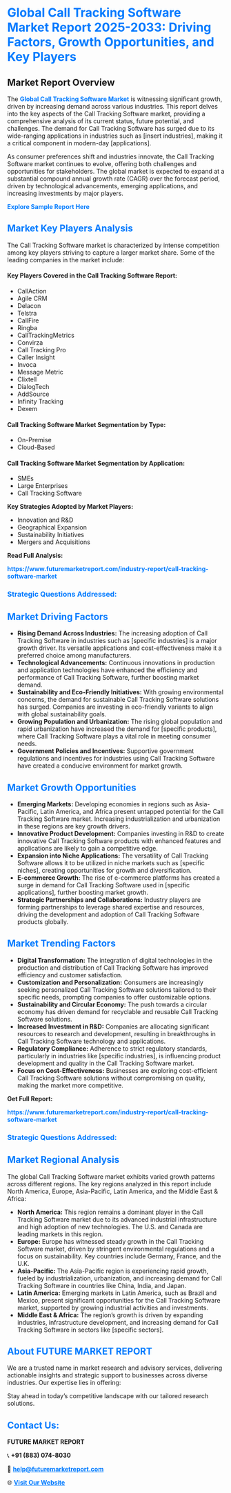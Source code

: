 <h1 style="color: #007BFF;">Global Call Tracking Software Market Report 2025-2033: Driving Factors, Growth Opportunities, and Key Players</h1>

<section id="overview">
<h2>Market Report Overview</h2>
<p>The <a href="https://www.futuremarketreport.com/industry-report/call-tracking-software-market" style="color: #007BFF; text-decoration: none;"><strong>Global Call Tracking Software Market</strong></a> is witnessing significant growth, driven by increasing demand across various industries. This report delves into the key aspects of the Call Tracking Software market, providing a comprehensive analysis of its current status, future potential, and challenges. The demand for Call Tracking Software has surged due to its wide-ranging applications in industries such as [insert industries], making it a critical component in modern-day [applications].</p>
<p>As consumer preferences shift and industries innovate, the Call Tracking Software market continues to evolve, offering both challenges and opportunities for stakeholders. The global market is expected to expand at a substantial compound annual growth rate (CAGR) over the forecast period, driven by technological advancements, emerging applications, and increasing investments by major players.</p>
</section>

<section id="overview">
<p><a href="https://www.futuremarketreport.com/request-sample/reportId=112585" style="color: #007BFF; text-decoration: none;"><strong>Explore Sample Report Here</strong></a></p>
</section>

<section id="key-players">
<h2 style="color: #007BFF;">Market Key Players Analysis</h2>
<p>The Call Tracking Software market is characterized by intense competition among key players striving to capture a larger market share. Some of the leading companies in the market include:</p>
<h4>Key Players Covered in the Call Tracking Software Report:</h4>
<ul><li>CallAction</li><li>Agile CRM</li><li>Delacon</li><li>Telstra</li><li>CallFire</li><li>Ringba</li><li>CallTrackingMetrics</li><li>Convirza</li><li>Call Tracking Pro</li><li>Caller Insight</li><li>Invoca</li><li>Message Metric</li><li>Clixtell</li><li>DialogTech</li><li>AddSource</li><li>Infinity Tracking</li><li>Dexem</li></ul>
<h4>Call Tracking Software Market Segmentation by Type:</h4>
<ul><li>On-Premise</li><li>Cloud-Based</li></ul>

<h4>Call Tracking Software Market Segmentation by Application:</h4>
<ul><li>SMEs</li><li>Large Enterprises</li><li>Call Tracking Software</li></ul>
<p><strong>Key Strategies Adopted by Market Players:</strong></p>
<ul>
<li>Innovation and R&D</li>
<li>Geographical Expansion</li>
<li>Sustainability Initiatives</li>
<li>Mergers and Acquisitions</li>
</ul>
</section>

<section>
<p><strong>Read Full Analysis: </strong></p><a href="https://www.futuremarketreport.com/industry-report/call-tracking-software-market" style="color: #007BFF; text-decoration: none;"><strong>https://www.futuremarketreport.com/industry-report/call-tracking-software-market</strong></a>
<h3 style="color: #007BFF;">Strategic Questions Addressed:</h3>
</section>

<section id="driving-factors">
<h2 style="color: #007BFF;">Market Driving Factors</h2>
<ul>
<li><strong>Rising Demand Across Industries:</strong> The increasing adoption of Call Tracking Software in industries such as [specific industries] is a major growth driver. Its versatile applications and cost-effectiveness make it a preferred choice among manufacturers.</li>
<li><strong>Technological Advancements:</strong> Continuous innovations in production and application technologies have enhanced the efficiency and performance of Call Tracking Software, further boosting market demand.</li>
<li><strong>Sustainability and Eco-Friendly Initiatives:</strong> With growing environmental concerns, the demand for sustainable Call Tracking Software solutions has surged. Companies are investing in eco-friendly variants to align with global sustainability goals.</li>
<li><strong>Growing Population and Urbanization:</strong> The rising global population and rapid urbanization have increased the demand for [specific products], where Call Tracking Software plays a vital role in meeting consumer needs.</li>
<li><strong>Government Policies and Incentives:</strong> Supportive government regulations and incentives for industries using Call Tracking Software have created a conducive environment for market growth.</li>
</ul>
</section>

<section id="growth-opportunities">
<h2 style="color: #007BFF;">Market Growth Opportunities</h2>
<ul>
<li><strong>Emerging Markets:</strong> Developing economies in regions such as Asia-Pacific, Latin America, and Africa present untapped potential for the Call Tracking Software market. Increasing industrialization and urbanization in these regions are key growth drivers.</li>
<li><strong>Innovative Product Development:</strong> Companies investing in R&D to create innovative Call Tracking Software products with enhanced features and applications are likely to gain a competitive edge.</li>
<li><strong>Expansion into Niche Applications:</strong> The versatility of Call Tracking Software allows it to be utilized in niche markets such as [specific niches], creating opportunities for growth and diversification.</li>
<li><strong>E-commerce Growth:</strong> The rise of e-commerce platforms has created a surge in demand for Call Tracking Software used in [specific applications], further boosting market growth.</li>
<li><strong>Strategic Partnerships and Collaborations:</strong> Industry players are forming partnerships to leverage shared expertise and resources, driving the development and adoption of Call Tracking Software products globally.</li>
</ul>
</section>

<section id="trending-factors">
<h2 style="color: #007BFF;">Market Trending Factors</h2>
<ul>
<li><strong>Digital Transformation:</strong> The integration of digital technologies in the production and distribution of Call Tracking Software has improved efficiency and customer satisfaction.</li>
<li><strong>Customization and Personalization:</strong> Consumers are increasingly seeking personalized Call Tracking Software solutions tailored to their specific needs, prompting companies to offer customizable options.</li>
<li><strong>Sustainability and Circular Economy:</strong> The push towards a circular economy has driven demand for recyclable and reusable Call Tracking Software solutions.</li>
<li><strong>Increased Investment in R&D:</strong> Companies are allocating significant resources to research and development, resulting in breakthroughs in Call Tracking Software technology and applications.</li>
<li><strong>Regulatory Compliance:</strong> Adherence to strict regulatory standards, particularly in industries like [specific industries], is influencing product development and quality in the Call Tracking Software market.</li>
<li><strong>Focus on Cost-Effectiveness:</strong> Businesses are exploring cost-efficient Call Tracking Software solutions without compromising on quality, making the market more competitive.</li>
</ul>
</section>

<section>
<p><strong>Get Full Report: </strong></p><a href="https://www.futuremarketreport.com/industry-report/call-tracking-software-market" style="color: #007BFF; text-decoration: none;"><strong>https://www.futuremarketreport.com/industry-report/call-tracking-software-market</strong></a>
<h3 style="color: #007BFF;">Strategic Questions Addressed:</h3>
</section>


<section id="regional-analysis">
<h2 style="color: #007BFF;">Market Regional Analysis</h2>
<p>The global Call Tracking Software market exhibits varied growth patterns across different regions. The key regions analyzed in this report include North America, Europe, Asia-Pacific, Latin America, and the Middle East & Africa:</p>
<ul>
<li><strong>North America:</strong> This region remains a dominant player in the Call Tracking Software market due to its advanced industrial infrastructure and high adoption of new technologies. The U.S. and Canada are leading markets in this region.</li>
<li><strong>Europe:</strong> Europe has witnessed steady growth in the Call Tracking Software market, driven by stringent environmental regulations and a focus on sustainability. Key countries include Germany, France, and the U.K.</li>
<li><strong>Asia-Pacific:</strong> The Asia-Pacific region is experiencing rapid growth, fueled by industrialization, urbanization, and increasing demand for Call Tracking Software in countries like China, India, and Japan.</li>
<li><strong>Latin America:</strong> Emerging markets in Latin America, such as Brazil and Mexico, present significant opportunities for the Call Tracking Software market, supported by growing industrial activities and investments.</li>
<li><strong>Middle East & Africa:</strong> The region’s growth is driven by expanding industries, infrastructure development, and increasing demand for Call Tracking Software in sectors like [specific sectors].</li>
</ul>
</section>

<footer>
<h2 style="color: #007BFF;">About FUTURE MARKET REPORT</h2>
<p>We are a trusted name in market research and advisory services, delivering actionable insights and strategic support to businesses across diverse industries. Our expertise lies in offering:</p>

<p>Stay ahead in today’s competitive landscape with our tailored research solutions.</p>

<h2 style="color: #007BFF;">Contact Us:</h2>
<p><strong>FUTURE MARKET REPORT</strong></p>
<p>📞 <strong>+91 (883) 074-8030</strong></p>
<p>📧 <strong><a href="mailto:help@futuremarketreport.com" style="color: #007BFF;">help@futuremarketreport.com</a></strong></p>
<p>🌐 <strong><a href="https://www.futuremarketreport.com/" style="color: #007BFF;">Visit Our Website</a></strong></p>
</footer>